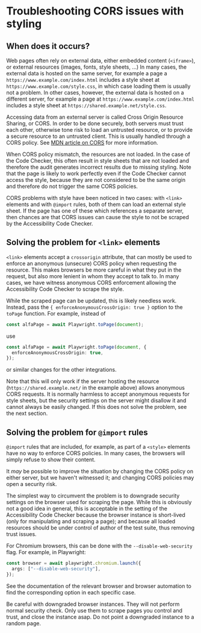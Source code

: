 # Troubleshooting CORS issues with styling

## When does it occurs?

Web pages often rely on external data, either embedded content (`<iframe>`), or external resources (images, fonts, style sheets, …) In many cases, the external data is hosted on the same server, for example a page a `https://www.example.com/index.html` includes a style sheet at `https://www.example.com/style.css`, in which case loading them is usually not a problem. In other cases, however, the external data is hosted on a different server, for example a page at `https://www.example.com/index.html` includes a style sheet at `https://shared.example.net/style.css`.

Accessing data from an external server is called Cross Origin Resource Sharing, or CORS. In order to be done securely, both servers must trust each other, otherwise tone risk to load an untrusted resource, or to provide a secure resource to an untrusted client. This is usually handled through a CORS policy. See [MDN article on CORS](https://developer.mozilla.org/en-US/docs/Web/HTTP/Guides/CORS) for more information.

When CORS policy mismatch, the resources are not loaded. In the case of the Code Checker, this often result in style sheets that are not loaded and therefore the audit generates incorrect results due to missing styling. Note that the page is likely to work perfectly even if the Code Checker cannot access the style, because they are not considered to be the same origin and therefore do not trigger the same CORS policies.

CORS problems with style have been noticed in two cases: with `<link>` elements and with `@import` rules, both of them can load an external style sheet. If the page has one of these which references a separate server, then chances are that CORS issues can cause the style to not be scraped by the Accessibility Code Checker.

## Solving the problem for `<link>` elements

`<link>` elements accept a `crossorigin` attribute, that can mostly be used to enforce an anonymous (unsecure) CORS policy when requesting the resource. This makes browsers be more careful in what they put in the request, but also more lenient in whom they accept to talk to. In many cases, we have witness anonymous CORS enforcement allowing the Accessibility Code Checker to scrape the style.

While the scraped page can be updated, this is likely needless work. Instead, pass the `{ enforceAnonymousCrossOrigin: true }` option to the `toPage` function. For example, instead of

```typescript
const alfaPage = await Playwright.toPage(document);
```

use

```typescript
const alfaPage = await Playwright.toPage(document, {
  enforceAnonymousCrossOrigin: true,
});
```

or similar changes for the other integrations.

Note that this will only work if the server hosting the resource (`https://shared.example.net/` in the example above) allows anonymous CORS requests. It is normally harmless to accept anonymous requests for style sheets, but the security settings on the server might disallow it and cannot always be easily changed. If this does not solve the problem, see the next section.

## Solving the problem for `@import` rules

`@import` rules that are included, for example, as part of a `<style>` elements have no way to enforce CORS policies. In many cases, the browsers will simply refuse to show their content.

It _may_ be possible to improve the situation by changing the CORS policy on either server, but we haven't witnessed it; and changing CORS policies may open a security risk.

The simplest way to circumvent the problem is to downgrade security settings on the browser used for scraping the page. While this is obviously not a good idea in general, this is acceptable in the setting of the Accessibility Code Checker because the browser instance is short-lived (only for manipulating and scraping a page); and because all loaded resources should be under control of author of the test suite, thus removing trust issues.

For Chromium browsers, this can be done with the `--disable-web-security` flag. For example, in Playwright:

```typescript
const browser = await playwright.chromium.launch({
  args: ["--disable-web-security"],
});
```

See the documentation of the relevant browser and browser automation to find the corresponding option in each specific case.

Be careful with downgraded browser instances. They will not perform normal security check. Only use them to scrape pages you control and trust, and close the instance asap. Do not point a downgraded instance to a random page.
